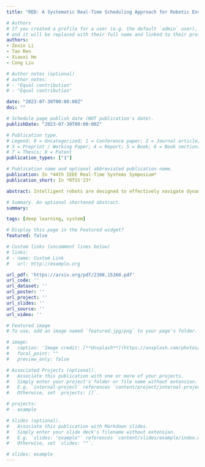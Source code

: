 ```yaml
---
title: "RED: A Systematic Real-Time Scheduling Approach for Robotic Environmental Dynamics"

# Authors
# If you created a profile for a user (e.g. the default `admin` user), write the username (folder name) here
# and it will be replaced with their full name and linked to their profile.
authors:
- Zexin Li
- Tao Ren
- Xiaoxi He
- Cong Liu

# Author notes (optional)
# author_notes:
# - "Equal contribution"
# - "Equal contribution"

date: "2023-07-30T00:00:00Z"
doi: ""

# Schedule page publish date (NOT publication's date).
publishDate: "2023-07-30T00:00:00Z"

# Publication type.
# Legend: 0 = Uncategorized; 1 = Conference paper; 2 = Journal article;
# 3 = Preprint / Working Paper; 4 = Report; 5 = Book; 6 = Book section;
# 7 = Thesis; 8 = Patent
publication_types: ["1"]

# Publication name and optional abbreviated publication name.
publication: In *44th IEEE Real-Time Systems Symposium*
publication_short: In *RTSS'23*

abstract: Intelligent robots are designed to effectively navigate dynamic and unpredictable environments laden with moving mechanical elements and objects. Such environment-induced dynamics, including moving obstacles, can readily alter the computational demand (e.g., the creation of new tasks) and the structure of workloads (e.g., precedence constraints among tasks) during runtime, thereby adversely affecting overall system performance. This challenge is amplified when multi-task inference is expected on robots operating under stringent resource and real-time constraints. To address such a challenge, we introduce RED, a systematic real-time scheduling approach designed to support multi-task deep neural network workloads in resource-limited robotic systems. It is designed to adaptively manage the Robotic Environmental Dynamics (RED) while adhering to real-time constraints. At the core of RED lies a deadline-based scheduler that employs an intermediate deadline assignment policy, effectively managing to change workloads and asynchronous inference prompted by complex, unpredictable environments. This scheduling framework also facilitates the flexible deployment of MIMONet (multi-input multi-output neural networks), which are commonly utilized in multi-tasking robotic systems to circumvent memory bottlenecks. Building on this scheduling framework, RED recognizes and leverages a unique characteristic of MIMONet its weight-shared architecture. To further accommodate and exploit this feature, RED devises a novel and effective workload refinement and reconstruction process. This process ensures the scheduling framework's compatibility with MIMONet and maximizes efficiency. We have implemented RED on several widely used embedded and mobile platforms, including the NVIDIA Jetson Nano, TX2, Xavier, and Orin platforms. We evaluated its performance using workloads that span a broad range of settings typical in navigation robots. The experimental results demonstrate that RED surpasses existing approaches (often by a significant margin) across critical metrics such as throughput, timing correctness, interference robustness, adaptability, and overhead.

# Summary. An optional shortened abstract.
summary:

tags: [deep learning, system]

# Display this page in the Featured widget?
featured: false

# Custom links (uncomment lines below)
# links:
# - name: Custom Link
#   url: http://example.org

url_pdf: 'https://arxiv.org/pdf/2308.15368.pdf'
url_code: ''
url_dataset: ''
url_poster: ''
url_project: ''
url_slides: ''
url_source: ''
url_video: ''

# Featured image
# To use, add an image named `featured.jpg/png` to your page's folder.

# image:
#   caption: 'Image credit: [**Unsplash**](https://unsplash.com/photos/pLCdAaMFLTE)'
#   focal_point: ""
#   preview_only: false

# Associated Projects (optional).
#   Associate this publication with one or more of your projects.
#   Simply enter your project's folder or file name without extension.
#   E.g. `internal-project` references `content/project/internal-project/index.md`.
#   Otherwise, set `projects: []`.

# projects:
# - example

# Slides (optional).
#   Associate this publication with Markdown slides.
#   Simply enter your slide deck's filename without extension.
#   E.g. `slides: "example"` references `content/slides/example/index.md`.
#   Otherwise, set `slides: ""`.

# slides: example
---
```

<!--
{{% callout note %}}
Click the *Cite* button above to demo the feature to enable visitors to import publication metadata into their reference management software.
{{% /callout %}}

{{% callout note %}}
Create your slides in Markdown - click the *Slides* button to check out the example.
{{% /callout %}}

Supplementary notes can be added here, including [code, math, and images](https://wowchemy.com/docs/writing-markdown-latex/). -->
